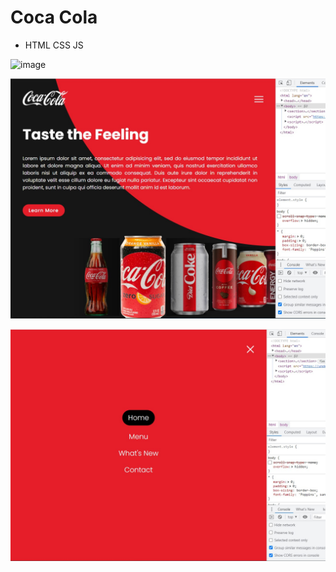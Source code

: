 # Coca Cola

- HTML CSS JS

![image](https://user-images.githubusercontent.com/72241207/170821557-33c3c863-5612-4eb7-988b-46aaf7172087.png)

![](./preview1.jpg)

![](./preview2.jpg)
